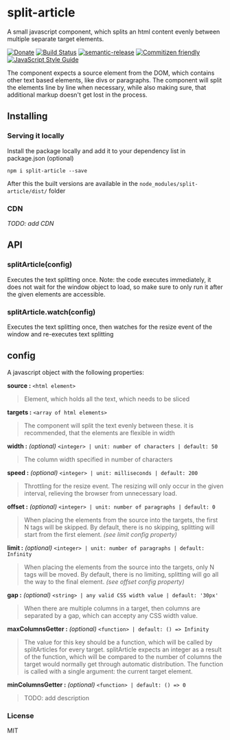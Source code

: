 # split-article

A small javascript component, which splits an html content evenly between multiple separate target elements.

[![Donate](https://img.shields.io/badge/Donate-PayPal-green.svg)](https://www.paypal.com/cgi-bin/webscr?cmd=_s-xclick&hosted_button_id=SKU7YGXTAS7NN)
[![Build Status](https://travis-ci.org/meszaros-lajos-gyorgy/split-article.svg?branch=master)](https://travis-ci.org/meszaros-lajos-gyorgy/split-article)
[![semantic-release](https://img.shields.io/badge/%20%20%F0%9F%93%A6%F0%9F%9A%80-semantic--release-e10079.svg)](https://github.com/semantic-release/semantic-release)
[![Commitizen friendly](https://img.shields.io/badge/commitizen-friendly-brightgreen.svg)](http://commitizen.github.io/cz-cli/)
[![JavaScript Style Guide](https://img.shields.io/badge/code_style-standard-brightgreen.svg)](https://standardjs.com)

The component expects a source element from the DOM, which contains other text
based elements, like divs or paragraphs. The component will split the elements
line by line when necessary, while also making sure, that additional markup
doesn't get lost in the process.

## Installing

### Serving it locally

Install the package locally and add it to your dependency list in package.json (optional)

```npm i split-article --save```

After this the built versions are available in the `node_modules/split-article/dist/` folder

### CDN

*TODO: add CDN*

## API

### splitArticle(config)

Executes the text splitting once. Note: the code executes immediately,
it does not wait for the window object to load, so make sure to only run it
after the given elements are accessible.

### splitArticle.watch(config)

Executes the text splitting once, then watches for the resize event of the window
and re-executes text splitting

## config

A javascript object with the following properties:

**source :** `<html element>`

> Element, which holds all the text, which needs to be sliced

**targets :** `<array of html elements>`

> The component will split the text evenly
between these. it is recommended, that the elements are flexible in width

**width :** *(optional)* `<integer> | unit: number of characters | default: 50`

> The column width specified in number of characters

**speed :** *(optional)* `<integer> | unit: milliseconds | default: 200`

> Throttling for the resize event. The resizing will only occur in the given
interval, relieving the browser from unnecessary load.

**offset :** *(optional)* `<integer> | unit: number of paragraphs | default: 0`

> When placing the elements from the source into the targets, the first N tags
will be skipped. By default, there is no skipping, splitting will start from the
first element. *(see limit config property)*

**limit :** *(optional)* `<integer> | unit: number of paragraphs | default: Infinity`

> When placing the elements from the source into the targets, only N tags will
be moved. By default, there is no limiting, splitting will go all the way to the
final element. *(see offset config property)*

**gap :** *(optional)* `<string> | any valid CSS width value | default: '30px'`

> When there are multiple columns in a target, then columns are separated by
a gap, which can accepty any CSS width value.

**maxColumnsGetter :** *(optional)* `<function> | default: () => Infinity`

> The value for this key should be a function, which will be called by splitArticles
for every target. splitArticle expects an integer as a result of the function, which will
be compared to the number of columns the target would normally get through automatic
distribution. The function is called with a single argument: the current target element.

**minColumnsGetter :** *(optional)* `<function> | default: () => 0`

> TODO: add description

### License

MIT
